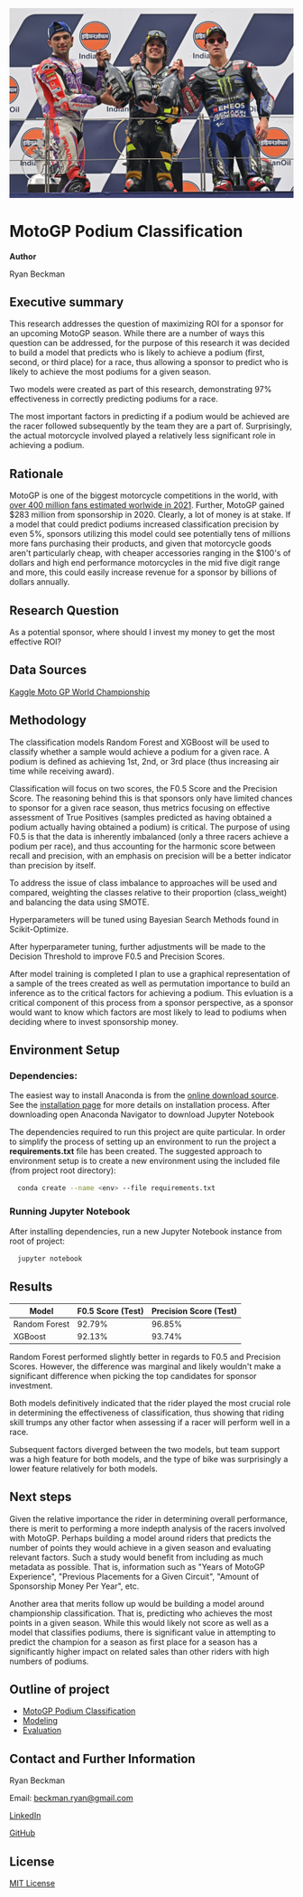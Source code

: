 
![MotoGP Podiums](./images/readme_hero.jpeg)


# MotoGP Podium Classification

**Author**

Ryan Beckman

## Executive summary
This research addresses the question of maximizing ROI for a sponsor for an upcoming MotoGP season. While there are a number of ways this question can be addressed, for the purpose of this research it was decided to build a model that predicts who is likely to achieve a podium (first, second, or third place) for a race, thus allowing a sponsor to predict who is likely to achieve the most podiums for a given season.

Two models were created as part of this research, demonstrating 97% effectiveness in correctly predicting podiums for a race.

The most important factors in predicting if a podium would be achieved are the racer followed subsequently by the team they are a part of. Surprisingly, the actual motorcycle involved played a relatively less significant role in achieving a podium.

## Rationale
MotoGP is one of the biggest motorcycle competitions in the world, with [over 400 million fans estimated worlwide in 2021](https://motochronicle.com/how-many-motogp-fans-in-the-world/). Further, MotoGP gained $283 million from sponsorship in 2020. Clearly, a lot of money is at stake. If a model that could predict podiums increased classification precision by even 5%, sponsors utilizing this model could see potentially tens of millions more fans purchasing their products, and given that motorcycle goods aren't particularly cheap, with cheaper accessories ranging in the $100's of dollars and high end performance motorcycles in the mid five digit range and more, this could easily increase revenue for a sponsor by billions of dollars annually.

## Research Question
As a potential sponsor, where should I invest my money to get the most effective ROI?

## Data Sources
[Kaggle Moto GP World Championship](https://www.kaggle.com/datasets/alrizacelk/moto-gp-world-championship19492022/data)

## Methodology
The classification models Random Forest and XGBoost will be used to classify whether a sample would achieve a podium for a given race. A podium is defined as achieving 1st, 2nd, or 3rd place (thus increasing air time while receiving award). 

Classification will focus on two scores, the F0.5 Score and the Precision Score. The reasoning behind this is that sponsors only have limited chances to sponsor for a given race season, thus metrics focusing on effective assessment of True Positives (samples predicted as having obtained a podium actually having obtained a podium) is critical. The purpose of using F0.5 is that the data is inherently imbalanced (only a three racers achieve a podium per race), and thus accounting for the harmonic score between recall and precision, with an emphasis on precision will be a better indicator than precision by itself.

To address the issue of class imbalance to approaches will be used and compared, weighting the classes relative to their proportion (class_weight) and balancing the data using SMOTE.

Hyperparameters will be tuned using Bayesian Search Methods found in Scikit-Optimize.

After hyperparameter tuning, further adjustments will be made to the Decision Threshold to improve F0.5 and Precision Scores.

After model training is completed I plan to use a graphical representation of a sample of the trees created as well as permutation importance to build an inference as to the critical factors for achieving a podium. This evluation is a critical component of this process from a sponsor perspective, as a sponsor would want to know which factors are most likely to lead to podiums when deciding where to invest sponsorship money.

## Environment Setup

### Dependencies:
The easiest way to install Anaconda is from the [online download source](https://www.anaconda.com/download). See the [installation page](https://docs.anaconda.com/free/anaconda/install/index.html) for more details on installation process. After downloading open Anaconda Navigator to download Jupyter Notebook

The dependencies required to run this project are quite particular. In order to simplify the process of setting up an environment to run the project a **requirements.txt** file has been created. The suggested approach to environment setup is to create a new environment using the included file (from project root directory):

```bash
  conda create --name <env> --file requirements.txt
```

### Running Jupyter Notebook
After installing dependencies, run a new Jupyter Notebook instance from root of project:

```bash
  jupyter notebook
```

## Results
| **Model**     | **F0.5 Score (Test)** | **Precision Score (Test)** |
|---------------|-----------------------|----------------------------|
| Random Forest | 92.79%                | 96.85%                     |
| XGBoost       | 92.13%                | 93.74%                     |

Random Forest performed slightly better in regards to F0.5 and Precision Scores. However, the difference was marginal and likely wouldn't make a significant difference when picking the top candidates for sponsor investment.

Both models definitively indicated that the rider played the most crucial role in determining the effectiveness of classification, thus showing that riding skill trumps any other factor when assessing if a racer will perform well in a race.

Subsequent factors diverged between the two models, but team support was a high feature for both models, and the type of bike was surprisingly a lower feature relatively for both models.

## Next steps
Given the relative importance the rider in determining overall performance, there is merit to performing a more indepth analysis of the racers involved with MotoGP. Perhaps building a model around riders that predicts the number of points they would achieve in a given season and evaluating relevant factors. Such a study would benefit from including as much metadata as possible. That is, information such as "Years of MotoGP Experience", "Previous Placements for a Given Circuit", "Amount of Sponsorship Money Per Year", etc.

Another area that merits follow up would be building a model around championship classification. That is, predicting who achieves the most points in a given season. While this would likely not score as well as a model that classifies podiums, there is significant value in attempting to predict the champion for a season as first place for a season has a significantly higher impact on related sales than other riders with high numbers of podiums.

## Outline of project
- [MotoGP Podium Classification](./motogp-podiums.ipynb#)
- [Modeling](./motogp-podiums.ipynb#modeling)
- [Evaluation](./motogp-podiums.ipynb#evaluation)


## Contact and Further Information
Ryan Beckman

Email: beckman.ryan@gmail.com

[LinkedIn](https://www.linkedin.com/in/beckmanryan/)

[GitHub](https://github.com/zaldabus)


## License

[MIT License](https://choosealicense.com/licenses/mit/)